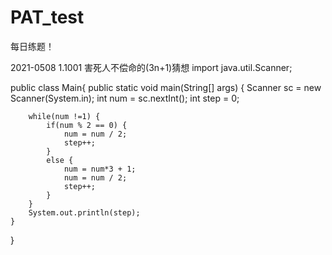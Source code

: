# PAT_test
每日练题！


2021-0508
1.1001 害死人不偿命的(3n+1)猜想
import java.util.Scanner;

public class Main{
	public static void main(String[] args) {
		Scanner sc = new Scanner(System.in);
		int num = sc.nextInt();
		int step = 0;
		
		while(num !=1) {
			if(num % 2 == 0) {
				num = num / 2;
				step++;
			}
			else {
				num = num*3 + 1;
				num = num / 2;
				step++;
			}
		}
		System.out.println(step);
	}

}
